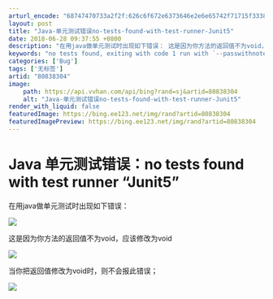 ```yaml
---
arturl_encode: "68747470733a2f2f:626c6f672e6373646e2e6e65742f71715f3338393034333432:2f61727469636c652f64657461696c732f3830383338333034"
layout: post
title: "Java-单元测试错误no-tests-found-with-test-runner-Junit5"
date: 2018-06-28 09:37:55 +0800
description: "在用java做单元测试时出现如下错误： 这是因为你方法的返回值不为void，应该修改为void当你把"
keywords: "no tests found, exiting with code 1 run with `--passwithnotests` to exit wit"
categories: ['Bug']
tags: ['无标签']
artid: "80838304"
image:
    path: https://api.vvhan.com/api/bing?rand=sj&artid=80838304
    alt: "Java-单元测试错误no-tests-found-with-test-runner-Junit5"
render_with_liquid: false
featuredImage: https://bing.ee123.net/img/rand?artid=80838304
featuredImagePreview: https://bing.ee123.net/img/rand?artid=80838304
---
```


# Java 单元测试错误：no tests found with test runner “Junit5”

在用java做单元测试时出现如下错误：

![](https://i-blog.csdnimg.cn/blog_migrate/d1e68bb9748df4acffa0425deb887a31.png)

这是因为你方法的返回值不为void，应该修改为void

![](https://i-blog.csdnimg.cn/blog_migrate/12ecfcc9056076f7ceced834d6908730.png)

当你把返回值修改为void时，则不会报此错误；

![](https://i-blog.csdnimg.cn/blog_migrate/a03a56b92a040c10add5ff1ad5edfa8c.png)